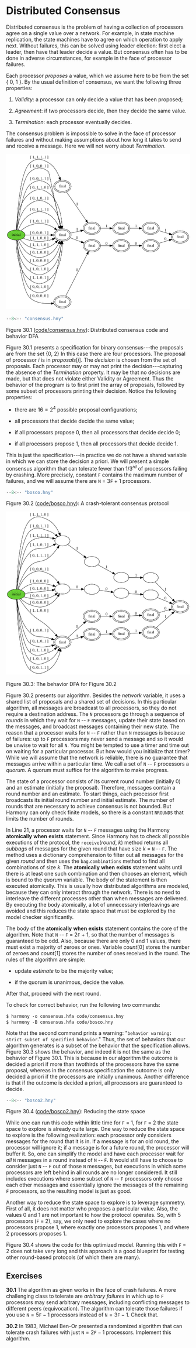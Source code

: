
# Distributed Consensus 

Distributed consensus is the problem of having a collection of
processors agree on a single value over a network. For example, in state
machine replication, the state machines have to agree on which operation
to apply next. Without failures, this can be solved using leader
election: first elect a leader, then have that leader decide a value.
But consensus often has to be done in adverse circumstances, for example
in the face of processor failures.

Each processor *proposes* a value, which we assume here to be from the
set { 0, 1 }. By the usual definition of consensus, we want the
following three properties:

1.  *Validity*: a processor can only decide a value that has been
    proposed;

2.  *Agreement*: if two processors decide, then they decide the same
    value.

3.  *Termination*: each processor eventually decides.

The consensus problem is impossible to solve in the face of processor
failures and without making assumptions about how long it takes to send
and receive a message. Here we will not worry about
*Termination*.

![](figures/consensus.png)

```python title="consensus.hny"
--8<-- "consensus.hny"
```

<figcaption>Figure 30.1 (<a href=https://harmony.cs.cornell.edu/code/consensus.hny>code/consensus.hny</a>): 
Distributed consensus code and behavior DFA </figcaption>

Figure 30.1 presents a specification for binary consensus---the
proposals are from the set {0, 2} In this case there are four
processors. The proposal of processor *i* is in *proposals*\[*i*\]. The
*decision* is chosen from the set of proposals. Each processor may or
may not print the decision---capturing the absence of the *Termination*
property. It may be that no decisions are made, but that does not
violate either Validity or Agreement. Thus the behavior of the program
is to first print the array of proposals, followed by some subset of
processors printing their decision. Notice the following properties:

-   there are $16 = 2^4$ possible proposal configurations;

-   all processors that decide decide the same value;

-   if all processors propose 0, then all processors that decide decide
    0;

-   if all processors propose 1, then all processors that decide decide
    1.

This is just the specification---in practice we do not have a shared
variable in which we can store the decision a priori. We will present a
simple consensus algorithm that can tolerate fewer than $1/3^{rd}$ of
processors failing by crashing. More precisely, constant `F` contains
the maximum number of failures, and we will assume there are `N` =
3`F` + 1 processors.


```python title="bosco.hny"
--8<-- "bosco.hny"
```

<figcaption>Figure 30.2 (<a href=https://harmony.cs.cornell.edu/code/bosco.hny>code/bosco.hny</a>): 
A crash-tolerant consensus protocol </figcaption>

![](figures/bosco.png)
<figcaption>Figure 30.3: The behavior DFA for Figure 30.2
</figcaption>

Figure 30.2 presents our algorithm. Besides the *network* variable, it
uses a shared list of proposals and a shared set of decisions. In this
particular algorithm, all messages are broadcast to all processors, so
they do not require a destination address. The `N` processors go through
a sequence of *rounds* in which they wait for `N` -- `F` messages,
update their state based on the messages, and broadcast messages
containing their new state. The reason that a processor waits for `N` --
`F` rather than `N` messages is because of failures: up to `F`
processors may never send a message and so it would be unwise to wait
for all `N`. You might be tempted to use a timer and time out on waiting
for a particular processor. But how would you initialize that timer?
While we will assume that the network is reliable, there is no guarantee
that messages arrive within a particular time. We call a set of `N` --
`F` processors a *quorum*. A quorum must suffice for the algorithm to
make progress.

The state of a processor consists of its current round number (initially
0) and an estimate (initially the proposal). Therefore, messages contain
a round number and an estimate. To start things, each processor first
broadcasts its initial round number and initial estimate. The number of
rounds that are necessary to achieve consensus is not bounded. But
Harmony can only check finite models, so there is a constant `NROUNDS`
that limits the number of rounds.

In Line 21, a processor waits for `N` -- `F` messages using the Harmony
**atomically** **when** **exists** statement. Since Harmony has to check
all possible executions of the protocol, the `receive`(*round*, *k*)
method returns all *subbags* of messages for the given round that have
size *k* = `N` -- `F`. The method uses a dictionary comprehension to
filter out all messages for the given *round* and then uses the
`bag`.`combinations` method to find all combinations of size *k*. The
**atomically** **when** **exists** statement waits until there is at
least one such combination and then chooses an element, which is bound
to the *quorum* variable. The body of the statement is then executed
atomically. This is usually how distributed algorithms are modeled,
because they can only interact through the network. There is no need to
interleave the different processes other than when messages are
delivered. By executing the body atomically, a lot of unnecessary
interleavings are avoided and this reduces the state space that must be
explored by the model checker significantly.

The body of the **atomically** **when** **exists** statement contains
the core of the algorithm. Note that `N` -- `F` = 2`F` + 1, so that the
number of messages is guaranteed to be odd. Also, because there are only
0 and 1 values, there must exist a majority of zeroes or ones. Variable
*count*\[0\] stores the number of zeroes and *count*\[1\] stores the
number of ones received in the round. The rules of the algorithm are
simple:

-   update *estimate* to be the majority value;

-   if the quorum is unanimous, decide the value.

After that, proceed with the next round.

To check for correct behavior, run the following two commands:

    $ harmony -o consensus.hfa code/consensus.hny
    $ harmony -B consensus.hfa code/bosco.hny

Note that the second command prints a warning:
"`behavior warning: strict subset of specified behavior`." Thus, the set
of behaviors that our algorithm generates is a subset of the behavior
that the specification allows. Figure 30.3 shows the behavior, and
indeed it is not the same as the behavior of Figure 30.1. This is
because in our algorithm the outcome is decided a priori if more than
twothirds of the processors have the same proposal, whereas in the
consensus specification the outcome is only decided a priori if the
processors are initially unanimous. Another difference is that if the
outcome is decided a priori, all processors are guaranteed to decide.

```python title="bosco2.hny"
--8<-- "bosco2.hny"
```

<figcaption>Figure 30.4 (<a href=https://harmony.cs.cornell.edu/code/bosco2.hny>code/bosco2.hny</a>): 
Reducing the state space </figcaption>

While one can run this code within little time for `F` = 1, for `F` = 2
the state space to explore is already quite large. One way to reduce the
state space to explore is the following realization: each processor only
considers messages for the round that it is in. If a message is for an
old round, the processor will ignore it; if a message is for a future
round, the processor will buffer it. So, one can simplify the model and
have each processor wait for *all* `N` messages in a round instead of
`N` -- `F`. It would still have to choose to consider just `N` -- `F`
out of those `N` messages, but executions in which some processors are
left behind in all rounds are no longer considered. It still includes
executions where some subset of `N` -- `F` processors only choose each
other messages and essentially ignore the messages of the remaining `F`
processors, so the resulting model is just as good.

Another way to reduce the state space to explore is to leverage
symmetry. First of all, it does not matter who proposes a particular
value. Also, the values 0 and 1 are not important to how the protocol
operates. So, with 5 processors (`F` = 2), say, we only need to explore
the cases where no processors propose 1, where exactly one processors
proposes 1, and where 2 processors proposes 1.

Figure 30.4 shows the code for this optimized model. Running this
with `F` = 2 does not take very long and this approach is a good
blueprint for testing other round-based protocols (of which there are
many).

## Exercises 


**30.1** The algorithm as given works in the face of crash failures. A more
challenging class to tolerate are *arbitrary failures* in which up to
`F` processors may send arbitrary messages, including conflicting
messages to different peers (equivocation). The algorithm can tolerate
those failures if you use $\texttt{N} = 5\texttt{F} - 1$ processors
instead of $\texttt{N} = 3\texttt{F} - 1$. Check that.

**30.2** In 1983, Michael Ben-Or presented a randomized algorithm that can
tolerate crash failures with just $\texttt{N} = 2\texttt{F} - 1$
processors. Implement this algorithm.

